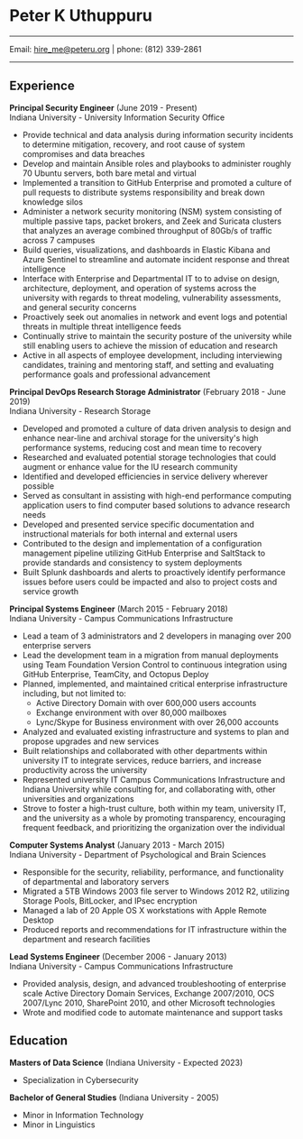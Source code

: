 # Peter K Uthuppuru

---

Email: hire_me@peteru.org | phone: (812) 339-2861

---

## Experience

**Principal Security Engineer**  (June 2019 - Present)  
Indiana University - University Information Security Office  

* Provide technical and data analysis during information security incidents to determine mitigation, recovery, and root cause of system compromises and data breaches
* Develop and maintain Ansible roles and playbooks to administer roughly 70 Ubuntu servers, both bare metal and virtual
* Implemented a transition to GitHub Enterprise and promoted a culture of pull requests to distribute systems responsibility and break down knowledge silos
* Administer a network security monitoring (NSM) system consisting of multiple passive taps, packet brokers, and Zeek and Suricata clusters that analyzes an average combined throughput of 80Gb/s of traffic across 7 campuses
* Build queries, visualizations, and dashboards in Elastic Kibana and Azure Sentinel to streamline and automate incident response and threat intelligence
* Interface with Enterprise and Departmental IT to to advise on design, architecture, deployment, and operation of systems across the university with regards to threat modeling, vulnerability assessments, and general security concerns
* Proactively seek out anomalies in network and event logs and potential threats in multiple threat intelligence feeds
* Continually strive to maintain the security posture of the university while still enabling users to achieve the mission of education and research
* Active in all aspects of employee development, including interviewing candidates, training
and mentoring staff, and setting and evaluating performance goals and professional
advancement

**Principal DevOps Research Storage Administrator**  (February 2018 - June 2019)  
Indiana University - Research Storage  

* Developed and promoted a culture of data driven analysis to design and enhance near-line and
archival storage for the university's high performance systems, reducing cost and mean time to recovery
* Researched and evaluated potential storage technologies that could augment or enhance value for
the IU research community
* Identified and developed efficiencies in service delivery wherever possible
* Served as consultant in assisting with high-end performance computing application users to
find computer based solutions to advance research needs
* Developed and presented service specific documentation and instructional materials for both
internal and external users
* Contributed to the design and implementation of a configuration management pipeline
utilizing GitHub Enterprise and SaltStack to provide standards and consistency to system
deployments
* Built Splunk dashboards and alerts to proactively identify performance issues before users could be impacted and also to project costs and service growth

**Principal Systems Engineer**  (March 2015 - February 2018)  
Indiana University - Campus Communications Infrastructure  

* Lead a team of 3 administrators and 2 developers in managing over 200 enterprise servers
* Lead the development team in a migration from manual deployments using Team Foundation Version Control to continuous integration using GitHub Enterprise, TeamCity, and Octopus Deploy
* Planned, implemented, and maintained critical enterprise infrastructure including, but not
limited to:
  * Active Directory Domain with over 600,000 users accounts
  * Exchange environment with over 80,000 mailboxes
  * Lync/Skype for Business environment with over 26,000 accounts
* Analyzed and evaluated existing infrastructure and systems to plan and propose upgrades
and new services
* Built relationships and collaborated with other departments within university IT to integrate
services, reduce barriers, and increase productivity across the university
* Represented university IT Campus Communications Infrastructure and Indiana University while
consulting for, and collaborating with, other universities and organizations
* Strove to foster a high-trust culture, both within my team, university IT, and the university as a
whole by promoting transparency, encouraging frequent feedback, and prioritizing the
organization over the individual

**Computer Systems Analyst**  (January 2013 - March 2015)  
Indiana University - Department of Psychological and Brain Sciences  

* Responsible for the security, reliability, performance, and functionality of departmental and
laboratory servers
* Migrated a 5TB Windows 2003 file server to Windows 2012 R2, utilizing Storage Pools,
BitLocker, and IPsec encryption
* Managed a lab of 20 Apple OS X workstations with Apple Remote Desktop
* Produced reports and recommendations for IT infrastructure within the department and
research facilities

**Lead Systems Engineer**  (December 2006 - January 2013)  
Indiana University - Campus Communications Infrastructure  

* Provided analysis, design, and advanced troubleshooting of enterprise scale Active Directory
Domain Services, Exchange 2007/2010, OCS 2007/Lync 2010, SharePoint 2010, and other
Microsoft technologies
* Wrote and modified code to automate maintenance and support tasks

## Education

**Masters of Data Science** (Indiana University - Expected 2023)  

* Specialization in Cybersecurity

**Bachelor of General Studies** (Indiana University - 2005)  

* Minor in Information Technology
* Minor in Linguistics
